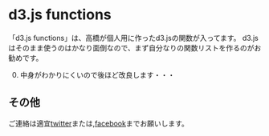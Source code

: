 d3.js functions
=============

「d3.js functions」は、高橋が個人用に作ったd3.jsの関数が入ってます。
d3.jsはそのまま使うのはかなり面倒なので、まず自分なりの関数リストを作るのがお勧めです。

0. 中身がわかりにくいので後ほど改良します・・・ 


その他
------------

ご連絡は適宜[twitter](http://twitter.com/shuntaka)または,[facebook](http://facebook.com/shunsuke.takahashi2)までお願いします。

